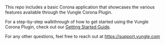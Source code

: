 This repo includes a basic Corona application that showcases the various features available through the Vungle Corona Plugin.

For a step-by-step walkthrough of how to get started using the Vungle Corona Plugin, check out our [Getting Started Guide](https://support.vungle.com/hc/en-us/articles/360003413891-Get-Started-with-Vungle-SDK-v-6-Corona).

For any other questions, feel free to reach out at https://support.vungle.com
